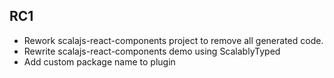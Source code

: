 RC1
----
- Rework scalajs-react-components project to remove all generated code.
- Rewrite scalajs-react-components demo using ScalablyTyped
- Add custom package name to plugin
